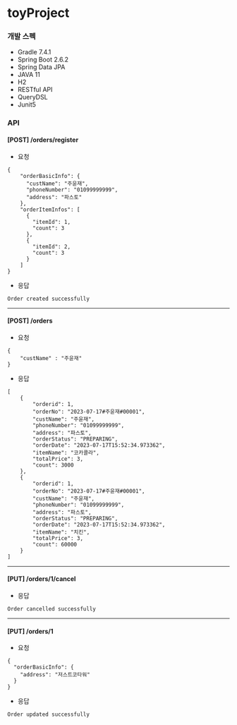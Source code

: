 # toyProject

### 개발 스펙
- Gradle 7.4.1
- Spring Boot 2.6.2
- Spring Data JPA
- JAVA 11
- H2
- RESTful API
- QueryDSL
- Junit5

### API
#### [POST] /orders/register
- 요청
```
{
    "orderBasicInfo": {
      "custName": "주윤재",
      "phoneNumber": "01099999999",
      "address": "파스토"
    },
    "orderItemInfos": [
      {
        "itemId": 1,
        "count": 3
      },
      {
        "itemId": 2,
        "count": 3
      }
    ]
}
```
- 응답
```
Order created successfully
```
---
#### [POST] /orders
- 요청
```
{
    "custName" : "주윤재"
}
```
- 응답
```
[
    {
        "orderid": 1,
        "orderNo": "2023-07-17#주윤재#00001",
        "custName": "주윤재",
        "phoneNumber": "01099999999",
        "address": "파스토",
        "orderStatus": "PREPARING",
        "orderDate": "2023-07-17T15:52:34.973362",
        "itemName": "코카콜라",
        "totalPrice": 3,
        "count": 3000
    },
    {
        "orderid": 1,
        "orderNo": "2023-07-17#주윤재#00001",
        "custName": "주윤재",
        "phoneNumber": "01099999999",
        "address": "파스토",
        "orderStatus": "PREPARING",
        "orderDate": "2023-07-17T15:52:34.973362",
        "itemName": "치킨",
        "totalPrice": 3,
        "count": 60000
    }
]
```
---
#### [PUT] /orders/1/cancel
- 응답
```
Order cancelled successfully
```
---
#### [PUT] /orders/1
- 요청
```
{
  "orderBasicInfo": {
    "address": "저스트코타워"
  }
}
```
- 응답
```
Order updated successfully
```
